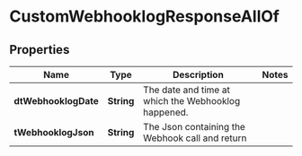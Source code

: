 

# CustomWebhooklogResponseAllOf

## Properties

Name | Type | Description | Notes
------------ | ------------- | ------------- | -------------
**dtWebhooklogDate** | **String** | The date and time at which the Webhooklog happened. | 
**tWebhooklogJson** | **String** | The Json containing the Webhook call and return | 




